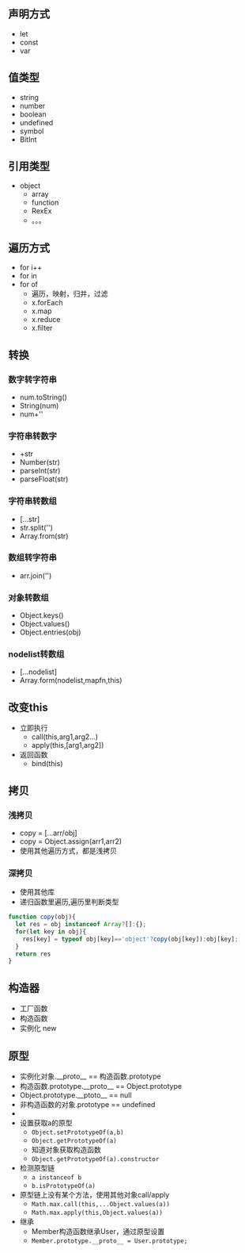 ## 声明方式
- let
- const
- var

## 值类型
- string
- number
- boolean
- undefined
- symbol
- BitInt

## 引用类型
- object
  - array
  - function
  - RexEx
  - 。。。

## 遍历方式
- for i++
- for in
- for of
  - 遍历，映射，归并，过滤
  - x.forEach
  - x.map
  - x.reduce
  - x.filter

## 转换
### 数字转字符串
- num.toString()
- String(num)
- num+''
### 字符串转数字
- +str
- Number(str)
- parseInt(str)
- parseFloat(str)
### 字符串转数组
- [...str]
- str.split('')
- Array.from(str)
### 数组转字符串
- arr.join('')
### 对象转数组
- Object.keys()
- Object.values()
- Object.entries(obj)
### nodelist转数组
- [...nodelist]
- Array.form(nodelist,mapfn,this)

## 改变this
- 立即执行
  - call(this,arg1,arg2...)
  - apply(this,[arg1,arg2])
- 返回函数
  - bind(this)

## 拷贝
### 浅拷贝
- copy = [...arr/obj]
- copy = Object.assign(arr1,arr2)
- 使用其他遍历方式，都是浅拷贝
### 深拷贝
- 使用其他库
- 递归函数里遍历,遍历里判断类型
```javascript
function copy(obj){
  let res = obj instanceof Array?[]:{};
  for(let key in obj){
    res[key] = typeof obj[key]=='object'?copy(obj[key]):obj[key];
  }
  return res
}
```

## 构造器
- 工厂函数
- 构造函数 
- 实例化 new 

## 原型
- 实例化对象.\_\_proto\_\_ == 构造函数.prototype
- 构造函数.prototype.\_\_proto\_\_ == Object.prototype
- Object.prototype.\_\_ptoto\_\_ == null
- 非构造函数的对象.prototype == undefined
- 
- 设置获取a的原型
  - `Object.setPrototypeOf(a,b)`
  - `Object.getPrototypeOf(a)`
  - 知道对象获取构造函数
  - `Object.getPrototypeOf(a).constructor`
- 检测原型链
  - `a instanceof b`
  - `b.isPrototypeOf(a)`
- 原型链上没有某个方法，使用其他对象call/apply
  - `Math.max.call(this,...Object.values(a))`
  - `Math.max.apply(this,Object.values(a))`
- 继承
  - Member构造函数继承User，通过原型设置
  - `Member.prototype.__proto__ = User.prototype;`
